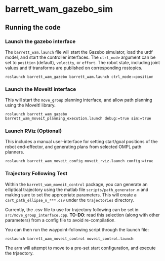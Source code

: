 # barrett_wam_gazebo_sim

## Running the code

### Launch the gazebo interface 

The `barrett_wam.launch` file will start the Gazebo simulator, load the urdf model, and start the controller interfaces. The `ctrl_mode` argument can be set to `position` (default), `velocity`, or `effort`. The robot state, including joint values and tf transforms are published on corresponding rostopics.

```
roslaunch barrett_wam_gazebo barrett_wam.launch ctrl_mode:=position
```

### Launch the MoveIt! interface

This will start the `move_group` planning interface, and allow path planning using the MoveIt! library.

```
roslaunch barrett_wam_gazebo barrett_wam_moveit_planning_execution.launch debug:=true sim:=true
```

### Launch RViz (Optional)

This includes a manual user-interface for setting start/goal positions of the robot end-effector, and generating plans from selected OMPL path planners. 

```
roslaunch barrett_wam_moveit_config moveit_rviz.launch config:=true
```

### Trajectory Following Test

Within the `barrett_wam_moveit_control` package, you can generate an elliptical trajectory using the matlab file `scripts/path_generator.m` and making sure to set the appropriate parameters. This will create a `cart_path_ellipse_n_***.csv` under the `trajectories` directory. 

Currently, the .csv file to use for trajectory following can be set in `src/move_group_interface.cpp`. **TO-DO**: read this selection (along with other parameters) from a config file to avoid re-compilation.

You can then run the waypoint-following script through the launch file:

```
roslaunch barrett_wam_moveit_control moveit_control.launch
```
The arm will attempt to move to a pre-set start configuration, and execute the trjaectory.


